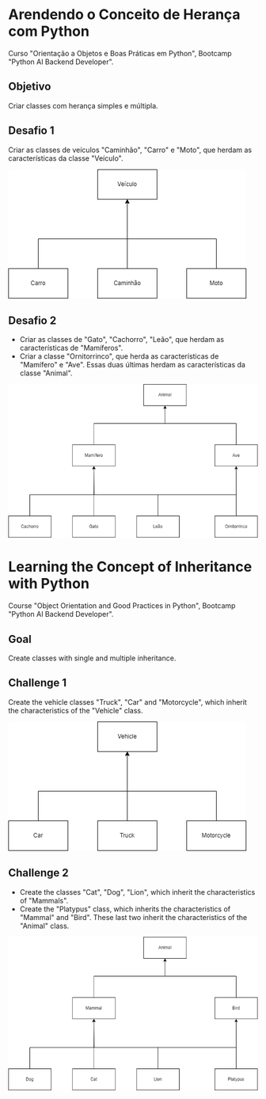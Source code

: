 # Arendendo o Conceito de Herança com Python
Curso "Orientação a Objetos e Boas Práticas em Python", Bootcamp "Python AI Backend Developer".

## Objetivo
Criar classes com herança simples e múltipla.

## Desafio 1
Criar as classes de veículos "Caminhão", "Carro" e "Moto", que herdam as características da classe "Veículo".

![](Desafio1_PT.png)

## Desafio 2
- Criar as classes de "Gato", "Cachorro", "Leão", que herdam as características de "Mamíferos".
- Criar a classe "Ornitorrinco", que herda as características de "Mamífero" e "Ave". Essas duas últimas herdam as características da classe "Animal".

![](Desafio2_PT.png)

#

# Learning the Concept of Inheritance with Python
Course "Object Orientation and Good Practices in Python", Bootcamp "Python AI Backend Developer".

## Goal
Create classes with single and multiple inheritance.

## Challenge 1
Create the vehicle classes "Truck", "Car" and "Motorcycle", which inherit the characteristics of the "Vehicle" class.

![](Desafio1_ENG.png)

## Challenge 2
- Create the classes "Cat", "Dog", "Lion", which inherit the characteristics of "Mammals".
- Create the "Platypus" class, which inherits the characteristics of "Mammal" and "Bird". These last two inherit the characteristics of the "Animal" class.

![](Desafio2_ENG.png)
